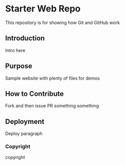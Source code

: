 # Starter Web Repo

This repository is for showing how Git and GitHub work

## Introduction

Intro here

## Purpose

Sample website with plenty of files for demos

## How to Contribute

Fork and then issue PR something something

## Deployment

Deploy paragraph

### Copyright

copyright